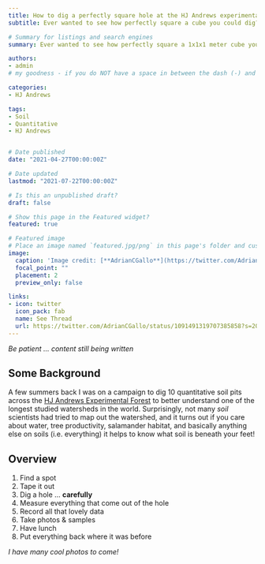 ```yaml
---
title: How to dig a perfectly square hole at the HJ Andrews experimental forest
subtitle: Ever wanted to see how perfectly square a cube you could dig? Well neither have I! But it turns out perfectly square holes are ideal for ecosystem-level carbon accounting. 

# Summary for listings and search engines
summary: Ever wanted to see how perfectly square a 1x1x1 meter cube you could dig? Well neither have I! But it turns out, ecosystem-level carbon accounting require very precise partitioning of biomass pools to be effective. 

authors:
- admin
# my goodness - if you do NOT have a space in between the dash (-) and the word "admin" the entire site breaks down... wtf. 

categories:
- HJ Andrews

tags:
- Soil
- Quantitative
- HJ Andrews


# Date published
date: "2021-04-27T00:00:00Z"

# Date updated
lastmod: "2021-07-22T00:00:00Z"

# Is this an unpublished draft?
draft: false

# Show this page in the Featured widget?
featured: true

# Featured image
# Place an image named `featured.jpg/png` in this page's folder and customize its options here.
image:
  caption: 'Image credit: [**AdrianCGallo**](https://twitter.com/AdrianCGallo)'
  focal_point: ""
  placement: 2
  preview_only: false

links:
- icon: twitter
  icon_pack: fab
  name: See Thread
  url: https://twitter.com/AdrianCGallo/status/1091491319707385858?s=20 
---
```


_Be patient ... content still being written_

## Some Background

A few summers back I was on a campaign to dig 10 quantitative soil pits across the [HJ Andrews Experimental Forest](https://andrewsforest.oregonstate.edu/about) to better understand one of the longest studied watersheds in the world. Surprisingly, not many *soil* scientists had tried to map out the watershed, and it turns out if you care about water, tree productivity, salamander habitat, and basically anything else on soils (i.e. everything) it helps to know what soil is beneath your feet! 


## Overview

1. Find a spot
2. Tape it out
3. Dig a hole ... **carefully**
4. Measure everything that come out of the hole
5. Record all that lovely data
6. Take photos & samples
7. Have lunch
8. Put everything back where it was before

*I have many cool photos to come!*

